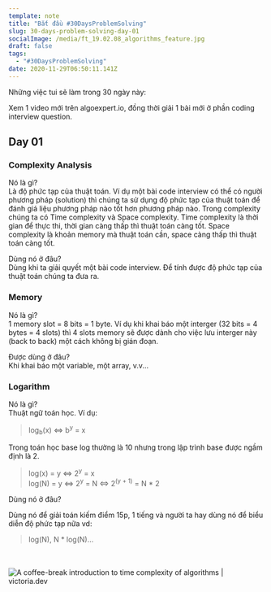 ```yaml
---
template: note
title: "Bắt đầu #30DaysProblemSolving"
slug: 30-days-problem-solving-day-01
socialImage: /media/ft_19.02.08_algorithms_feature.jpg
draft: false
tags:
  - "#30DaysProblemSolving"
date: 2020-11-29T06:50:11.141Z
---
```

Những việc tui sẽ làm trong 30 ngày này:

Xem 1 video mới trên algoexpert.io, đồng thời giải 1 bài mới ở phần coding interview question.

## Day 01

### Complexity Analysis

Nó là gì? \
Là độ phức tạp của thuật toán. Ví dụ một bài code interview có thể có người phương pháp (solution) thì chúng ta sử dụng độ phức tạp của thuật toán để đánh giá liệu phương pháp nào tốt hơn phương pháp nào. Trong complexity chúng ta có Time complexity và Space complexity. Time complexity là thời gian để thực thi, thời gian càng thấp thì thuật toán càng tốt. Space complexity là khoản memory mà thuật toán cần, space càng thấp thì thuật toán càng tốt.

Dùng nó ở đâu?\
Dùng khi ta giải quyết một bài code interview. Để tính được độ phức tạp của thuật toán chúng ta đưa ra.

### Memory

Nó là gì?\
1 memory slot = 8 bits = 1 byte. Ví dụ khi khai báo một interger (32 bits = 4 bytes = 4 slots) thì 4 slots memory sẽ được dành cho việc lưu interger này (back to back) một cách không bị gián đoạn.

 Được dùng ở đâu?\
Khi khai báo một variable, một array, v.v... 

### Logarithm

Nó là gì?\
Thuật ngữ toán học. Ví dụ:

> log<sub>b</sub>(x) <=> b<sup>y</sup> = x

Trong toán học base log thường là 10 nhưng trong lập trình base được ngầm định là 2. 

> log(x) = y <=> 2<sup>y</sup> = x\
> log(N) = y <=> 2<sup>y</sup> = N <=> 2<sup>(y + 1)</sup> = N * 2

Dùng nó ở đâu?

Dùng nó để giải toán kiếm điểm 15p, 1 tiếng và người ta hay dùng nó để biểu diễn độ phức tạp nữa vd:

> log(N), N * log(N)...

\
\
![A coffee-break introduction to time complexity of algorithms | victoria.dev](https://victoria.dev/blog/a-coffee-break-introduction-to-time-complexity-of-algorithms/graph.png)
